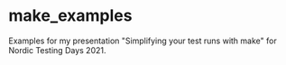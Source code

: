 # make_examples

Examples for my presentation "Simplifying your test runs with make" for Nordic Testing Days 2021.
